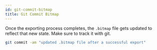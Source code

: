 ```yaml
--- 
id: git-commit-bitmap
title: Git Commit Bitmap
--- 
```


Once the exporting process completes, the `.bitmap` file gets updated to reflect that new state. Make sure to track it with git.

```sh
git commit -am "updated .bitmap file after a successful export"
```
